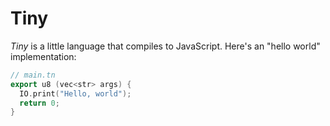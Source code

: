 # Tiny

*Tiny* is a little language that compiles to JavaScript.
Here's an "hello world" implementation:

```cpp
// main.tn
export u8 (vec<str> args) {
  IO.print("Hello, world");
  return 0;
}
```
